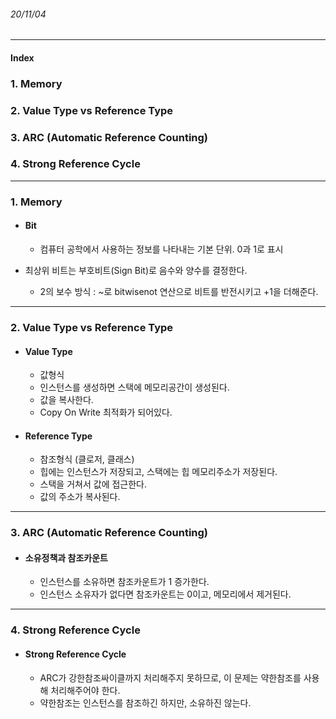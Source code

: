 ###### 20/11/04

------



#### Index

### **1. Memory**

### **2. Value Type vs Reference Type**

### **3. ARC (Automatic Reference Counting)**

### 4. Strong Reference Cycle



------



### **1.  Memory**

- #### Bit

  - 컴퓨터 공학에서 사용하는 정보를 나타내는 기본 단위. 0과 1로 표시
- 최상위 비트는 부호비트(Sign Bit)로 음수와 양수를 결정한다.
  
  - 2의 보수 방식 : ~로 bitwisenot 연산으로 비트를 반전시키고 +1을 더해준다.



------



### 2. Value Type vs Reference Type

- #### Value Type

  - 값형식
  - 인스턴스를 생성하면 스택에 메모리공간이 생성된다.
  - 값을 복사한다.
  - Copy On Write 최적화가 되어있다.



- #### Reference Type

  - 참조형식 (클로저, 클래스)
  - 힙에는 인스턴스가 저장되고, 스택에는 힙 메모리주소가 저장된다.
  - 스택을 거쳐서 값에 접근한다.
  - 값의 주소가 복사된다.



------



### 3. ARC (Automatic Reference Counting)

- #### 소유정책과 참조카운트

  - 인스턴스를 소유하면 참조카운트가 1 증가한다.
  - 인스턴스 소유자가 없다면 참조카운트는 0이고, 메모리에서 제거된다.



------



### 4. Strong Reference Cycle

- #### Strong Reference Cycle

  - ARC가 강한참조싸이클까지 처리해주지 못하므로, 이 문제는 약한참조를 사용해 처리해주어야 한다.
  - 약한참조는 인스턴스를 참조하긴 하지만, 소유하진 않는다.


